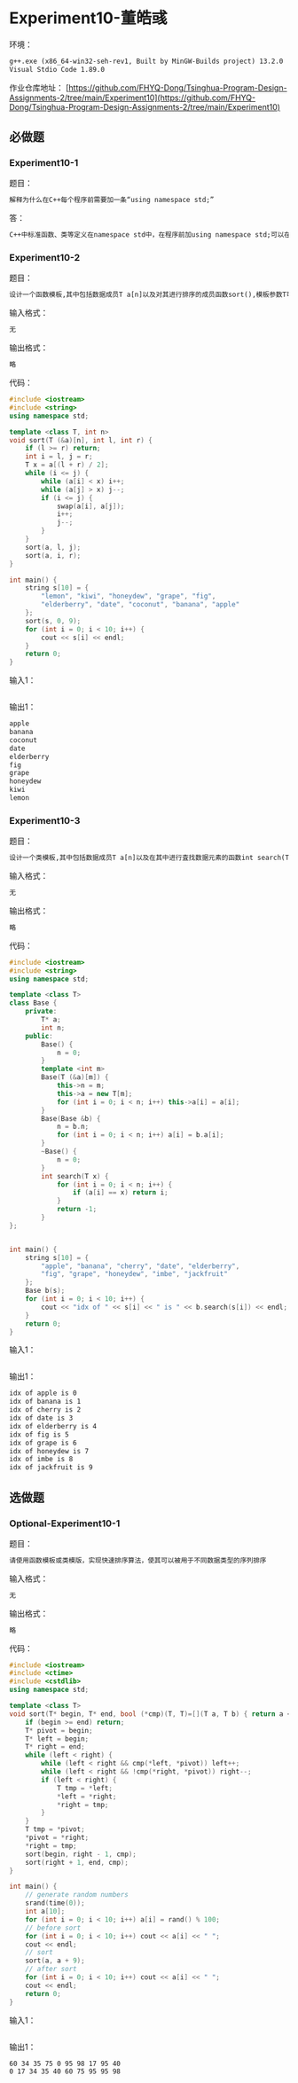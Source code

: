 # Experiment10-董皓彧
环境：
```txt
g++.exe (x86_64-win32-seh-rev1, Built by MinGW-Builds project) 13.2.0
Visual Stdio Code 1.89.0
```
作业仓库地址：
[https://github.com/FHYQ-Dong/Tsinghua-Program-Design-Assignments-2/tree/main/Experiment10](https://github.com/FHYQ-Dong/Tsinghua-Program-Design-Assignments-2/tree/main/Experiment10)
## 必做题
### Experiment10-1
题目：
```txt
解释为什么在C++每个程序前需要加一条“using namespace std;”
```
答：
```txt
C++中标准函数、类等定义在namespace std中，在程序前加using namespace std;可以在之后使用标准函数、类的时候不再需要作用域限定符std::
```

### Experiment10-2
题目：
```txt
设计一个函数模板,其中包括数据成员T a[n]以及对其进行排序的成员函数sort(),模板参数T可实例化成字符串。
```
输入格式：
```txt
无
```
输出格式：
```txt
略
```
代码：
```cpp
#include <iostream>
#include <string>
using namespace std;

template <class T, int n>
void sort(T (&a)[n], int l, int r) {
    if (l >= r) return;
    int i = l, j = r;
    T x = a[(l + r) / 2];
    while (i <= j) {
        while (a[i] < x) i++;
        while (a[j] > x) j--;
        if (i <= j) {
            swap(a[i], a[j]);
            i++;
            j--;
        }
    }
    sort(a, l, j);
    sort(a, i, r);
}

int main() {
    string s[10] = {
        "lemon", "kiwi", "honeydew", "grape", "fig",
        "elderberry", "date", "coconut", "banana", "apple"
    };
    sort(s, 0, 9);
    for (int i = 0; i < 10; i++) {
        cout << s[i] << endl;
    }
    return 0;
}
```
输入1：
```txt

```
输出1：
```txt
apple
banana
coconut
date
elderberry
fig
grape
honeydew
kiwi
lemon
```

### Experiment10-3
题目：
```txt
设计一个类模板,其中包括数据成员T a[n]以及在其中进行査找数据元素的函数int search(T),模板参数T可实例化成字符串。
```
输入格式：
```txt
无
```
输出格式：
```txt
略
```
代码：
```cpp
#include <iostream>
#include <string>
using namespace std;

template <class T>
class Base {
    private:
        T* a;
        int n;
    public:
        Base() {
            n = 0;
        }
        template <int m>
        Base(T (&a)[m]) {
            this->n = m;
            this->a = new T[m];
            for (int i = 0; i < n; i++) this->a[i] = a[i];
        }
        Base(Base &b) {
            n = b.n;
            for (int i = 0; i < n; i++) a[i] = b.a[i];
        }
        ~Base() {
            n = 0;
        }
        int search(T x) {
            for (int i = 0; i < n; i++) {
                if (a[i] == x) return i;
            }
            return -1;
        }
};


int main() {
    string s[10] = {
        "apple", "banana", "cherry", "date", "elderberry",
        "fig", "grape", "honeydew", "imbe", "jackfruit"
    };
    Base b(s);
    for (int i = 0; i < 10; i++) {
        cout << "idx of " << s[i] << " is " << b.search(s[i]) << endl;
    }
    return 0;
}
```
输入1：
```txt

```
输出1：
```txt
idx of apple is 0
idx of banana is 1
idx of cherry is 2
idx of date is 3
idx of elderberry is 4
idx of fig is 5
idx of grape is 6
idx of honeydew is 7
idx of imbe is 8
idx of jackfruit is 9
```

## 选做题
### Optional-Experiment10-1
题目：
```txt
请使用函数模板或类模版，实现快速排序算法，使其可以被用于不同数据类型的序列排序
```
输入格式：
```txt
无
```
输出格式：
```txt
略
```
代码：
```cpp
#include <iostream>
#include <ctime>
#include <cstdlib>
using namespace std;

template <class T>
void sort(T* begin, T* end, bool (*cmp)(T, T)=[](T a, T b) { return a < b; }) {
    if (begin >= end) return;
    T* pivot = begin;
    T* left = begin;
    T* right = end;
    while (left < right) {
        while (left < right && cmp(*left, *pivot)) left++;
        while (left < right && !cmp(*right, *pivot)) right--;
        if (left < right) {
            T tmp = *left;
            *left = *right;
            *right = tmp;
        }
    }
    T tmp = *pivot;
    *pivot = *right;
    *right = tmp;
    sort(begin, right - 1, cmp);
    sort(right + 1, end, cmp);
}

int main() {
    // generate random numbers
    srand(time(0));
    int a[10];
    for (int i = 0; i < 10; i++) a[i] = rand() % 100;
    // before sort
    for (int i = 0; i < 10; i++) cout << a[i] << " ";
    cout << endl;
    // sort
    sort(a, a + 9);
    // after sort
    for (int i = 0; i < 10; i++) cout << a[i] << " ";
    cout << endl;
    return 0;
}
```
输入1：
```txt

```
输出1：
```txt
60 34 35 75 0 95 98 17 95 40 
0 17 34 35 40 60 75 95 95 98 
```

